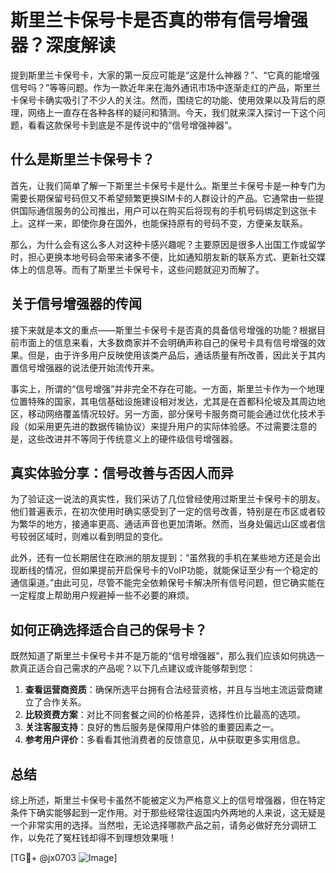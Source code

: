 # 斯里兰卡保号卡是否真的带有信号增强器？深度解读

提到斯里兰卡保号卡，大家的第一反应可能是“这是什么神器？”、“它真的能增强信号吗？”等等问题。作为一款近年来在海外通讯市场中逐渐走红的产品，斯里兰卡保号卡确实吸引了不少人的关注。然而，围绕它的功能、使用效果以及背后的原理，网络上一直存在各种各样的疑问和猜测。今天，我们就来深入探讨一下这个问题，看看这款保号卡到底是不是传说中的“信号增强神器”。

## 什么是斯里兰卡保号卡？

首先，让我们简单了解一下斯里兰卡保号卡是什么。斯里兰卡保号卡是一种专门为需要长期保留号码但又不希望频繁更换SIM卡的人群设计的产品。它通常由一些提供国际通信服务的公司推出，用户可以在购买后将现有的手机号码绑定到这张卡上。这样一来，即使你身在国外，也能保持原有的号码不变，方便亲友联系。

那么，为什么会有这么多人对这种卡感兴趣呢？主要原因是很多人出国工作或留学时，担心更换本地号码会带来诸多不便，比如通知朋友新的联系方式、更新社交媒体上的信息等。而有了斯里兰卡保号卡，这些问题就迎刃而解了。

## 关于信号增强器的传闻

接下来就是本文的重点——斯里兰卡保号卡是否真的具备信号增强的功能？根据目前市面上的信息来看，大多数商家并不会明确声称自己的保号卡具有信号增强的效果。但是，由于许多用户反映使用该类产品后，通话质量有所改善，因此关于其内置信号增强器的说法便开始流传开来。

事实上，所谓的“信号增强”并非完全不存在可能。一方面，斯里兰卡作为一个地理位置特殊的国家，其电信基础设施建设相对发达，尤其是在首都科伦坡及其周边地区，移动网络覆盖情况较好。另一方面，部分保号卡服务商可能会通过优化技术手段（如采用更先进的数据传输协议）来提升用户的实际体验感。不过需要注意的是，这些改进并不等同于传统意义上的硬件级信号增强器。

## 真实体验分享：信号改善与否因人而异

为了验证这一说法的真实性，我们采访了几位曾经使用过斯里兰卡保号卡的朋友。他们普遍表示，在初次使用时确实感受到了一定的信号改善，特别是在市区或者较为繁华的地方，接通率更高、通话声音也更加清晰。然而，当身处偏远山区或者信号较弱区域时，则难以看到明显的变化。

此外，还有一位长期居住在欧洲的朋友提到：“虽然我的手机在某些地方还是会出现断线的情况，但如果提前开启保号卡的VoIP功能，就能保证至少有一个稳定的通信渠道。”由此可见，尽管不能完全依赖保号卡解决所有信号问题，但它确实能在一定程度上帮助用户规避掉一些不必要的麻烦。

## 如何正确选择适合自己的保号卡？

既然知道了斯里兰卡保号卡并不是万能的“信号增强器”，那么我们应该如何挑选一款真正适合自己需求的产品呢？以下几点建议或许能够帮到您：

1. **查看运营商资质**：确保所选平台拥有合法经营资格，并且与当地主流运营商建立了合作关系。
2. **比较资费方案**：对比不同套餐之间的价格差异，选择性价比最高的选项。
3. **关注客服支持**：良好的售后服务是保障用户体验的重要因素之一。
4. **参考用户评价**：多看看其他消费者的反馈意见，从中获取更多实用信息。

## 总结

综上所述，斯里兰卡保号卡虽然不能被定义为严格意义上的信号增强器，但在特定条件下确实能够起到一定作用。对于那些经常往返国内外两地的人来说，这无疑是一个非常实用的选择。当然啦，无论选择哪款产品之前，请务必做好充分调研工作，以免花了冤枉钱却得不到理想效果哦！

[TG💪+ @jx0703 ![Image](https://github.com/user-attachments/assets/dbca1d08-cadb-493c-b0ec-ad6f7a83f270)]